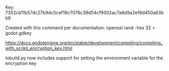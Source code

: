 Key: 7352cb11b57dc27b9dc5cef18c7076c39d54cf9302ac7a6d9a2ef8d450a63bb6

Created with this command per documentation:
openssl rand -hex 32 > godot.gdkey

https://docs.godotengine.org/en/stable/development/compiling/compiling_with_script_encryption_key.html

txbuild.py now includes support for setting the environment variable for the encryption key